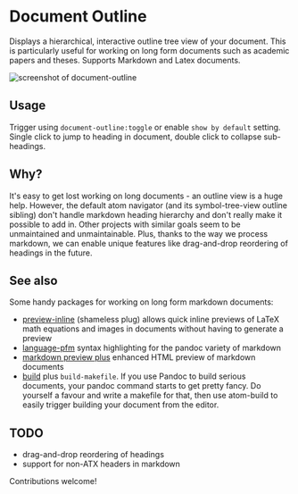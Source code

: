 # Document Outline

Displays a hierarchical, interactive outline tree view of your document. This is particularly useful for working on long form documents such as academic papers and theses. Supports Markdown and Latex documents.

![screenshot of document-outline](https://raw.githubusercontent.com/mangecoeur/document-outline/master/document-outline-screenshot.png)

## Usage

Trigger using `document-outline:toggle` or enable `show by default` setting. Single click to jump to heading in document, double click to collapse sub-headings.


## Why?

It's easy to get lost working on long documents - an outline view is a huge help. However, the default atom navigator (and its symbol-tree-view outline sibling) don't handle markdown heading hierarchy and don't really make it possible to add in. Other projects with similar goals seem to be unmaintained and unmaintainable. Plus, thanks to the way we process markdown, we can enable unique features like drag-and-drop reordering of headings in the future.

## See also

Some handy packages for working on long form markdown documents:

- [preview-inline](https://atom.io/packages/preview-inline) (shameless plug) allows quick inline previews of LaTeX math equations and images in documents without having to generate a preview
- [language-pfm](https://atom.io/packages/language-pfm) syntax highlighting for the pandoc variety of markdown
- [markdown preview plus](https://atom.io/packages/markdown-preview-plus) enhanced HTML preview of markdown documents
- [build](https://atom.io/packages/build) plus `build-makefile`. If you use Pandoc to build serious documents, your pandoc command starts to get pretty fancy. Do yourself a favour and write a makefile for that, then use atom-build to easily trigger building your document from the editor.


## TODO

- drag-and-drop reordering of headings
- support for non-ATX headers in markdown

Contributions welcome!
